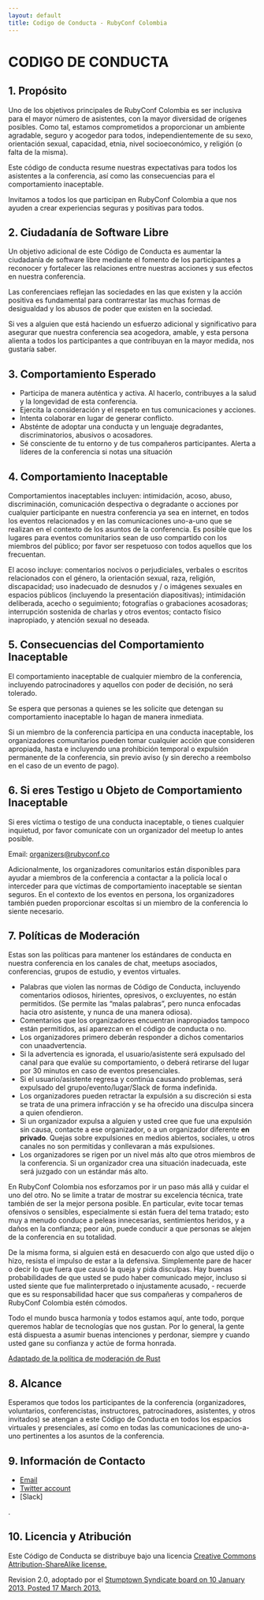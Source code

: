```yaml
---
layout: default
title: Codigo de Conducta - RubyConf Colombia
---
```


# CODIGO DE CONDUCTA

## 1. Propósito

Uno de los objetivos principales de RubyConf Colombia es ser inclusiva para el mayor número de asistentes, con la mayor diversidad de orígenes posibles. Como tal, estamos comprometidos a proporcionar un ambiente agradable, seguro y acogedor para todos, independientemente de su sexo, orientación sexual, capacidad, etnia, nivel socioeconómico, y religión (o falta de la misma).

Este código de conducta resume nuestras expectativas para todos los asistentes a la conferencia, así como las consecuencias para el comportamiento inaceptable.

Invitamos a todos los que participan en RubyConf Colombia a que nos ayuden a crear experiencias seguras y positivas para todos.

## 2. Ciudadanía de Software Libre

Un objetivo adicional de este Código de Conducta es aumentar la ciudadanía de software libre mediante el fomento de los participantes a reconocer y fortalecer las relaciones entre nuestras acciones y sus efectos en nuestra conferencia.

Las conferenciaes reflejan las sociedades en las que existen y la acción positiva es fundamental para contrarrestar las muchas formas de desigualdad y los abusos de poder que existen en la sociedad.

Si ves a alguien que está haciendo un esfuerzo adicional y significativo para asegurar que nuestra conferencia sea acogedora, amable, y esta persona alienta a todos los participantes a que contribuyan en la mayor medida, nos gustaría saber.

## 3. Comportamiento Esperado

- Participa de manera auténtica y activa. Al hacerlo, contribuyes a la salud y la longevidad de esta conferencia.
- Ejercita la consideración y el respeto en tus comunicaciones y acciones.
- Intenta colaborar en lugar de generar conflicto.
- Absténte de adoptar una conducta y un lenguaje degradantes, discriminatorios, abusivos o acosadores.
- Sé consciente de tu entorno y de tus compañeros participantes. Alerta a líderes de la conferencia si notas una situación

## 4. Comportamiento Inaceptable

Comportamientos inaceptables incluyen: intimidación, acoso, abuso, discriminación, comunicación despectiva o degradante o acciones por cualquier participante en nuestra conferencia ya sea en internet, en todos los eventos relacionados y en las comunicaciones uno-a-uno que se realizan en el contexto de los asuntos de la conferencia. Es posible que los lugares para eventos comunitarios sean de uso compartido con los miembros del público; por favor ser respetuoso con todos aquellos que los frecuentan.

El acoso incluye: comentarios nocivos o perjudiciales, verbales o escritos relacionados con el género, la orientación sexual, raza, religión, discapacidad; uso inadecuado de desnudos y / o imágenes sexuales en espacios públicos (incluyendo la presentación diapositivas); intimidación deliberada, acecho o seguimiento; fotografías o grabaciones acosadoras; interrupción sostenida de charlas y otros eventos; contacto físico inapropiado, y atención sexual no deseada.

## 5. Consecuencias del Comportamiento Inaceptable

El comportamiento inaceptable de cualquier miembro de la conferencia, incluyendo patrocinadores y aquellos con poder de decisión, no será tolerado.

Se espera que personas a quienes se les solicite que detengan su comportamiento inaceptable lo hagan de manera inmediata.

Si un miembro de la conferencia participa en una conducta inaceptable, los organizadores comunitarios pueden tomar cualquier acción que consideren apropiada, hasta e incluyendo una prohibición temporal o expulsión permanente de la conferencia, sin previo aviso (y sin derecho a reembolso en el caso de un evento de pago).

## 6. Si eres Testigo u Objeto de Comportamiento Inaceptable
Si eres víctima o testigo de una conducta inaceptable, o tienes cualquier inquietud, por favor comunícate con un organizador del meetup lo antes posible.

Email: organizers@rubyconf.co

Adicionalmente, los organizadores comunitarios están disponibles para ayudar a miembros de la conferencia a contactar a la policía local o interceder para que víctimas de comportamiento inaceptable se sientan seguros. En el contexto de los eventos en persona, los organizadores también pueden proporcionar escoltas si un miembro de la conferencia lo siente necesario.

## 7. Políticas de Moderación

Estas son las políticas para mantener los estándares de conducta en nuestra conferencia en los canales de chat, meetups asociados, conferencias, grupos de estudio, y eventos virtuales.

- Palabras que violen las normas de Código de Conducta, incluyendo comentarios odiosos, hirientes, opresivos, o excluyentes, no están permitidos. (Se permite las “malas palabras”, pero nunca enfocadas hacia otro asistente, y nunca de una manera odiosa).
- Comentarios que los organizadores encuentran inapropiados tampoco están permitidos, así aparezcan en el código de conducta o no.
- Los organizadores primero deberán responder a dichos comentarios con unaadvertencia.
- Si la advertencia es ignorada, el usuario/asistente será expulsado del canal para que evalúe su comportamiento, o deberá retirarse del lugar por 30 minutos en caso de eventos presenciales.
- Si el usuario/asistente regresa y continúa causando problemas, será expulsado del grupo/evento/lugar/Slack de forma indefinida.
- Los organizadores pueden retractar la expulsión a su discreción si esta se trata de una primera infracción y se ha ofrecido una disculpa sincera a quien ofendieron.
- Si un organizador expulsa a alguien y usted cree que fue una expulsión sin causa, contacte a ese organizador, o a un organizador diferente <strong>en privado</strong>. Quejas sobre expulsiones en medios abiertos, sociales, u otros canales no son permitidas y conllevaran a más expulsiones.
- Los organizadores se rigen por un nivel más alto que otros miembros de la conferencia. Si un organizador crea una situación inadecuada, este será juzgado con un estándar más alto.

En RubyConf Colombia nos esforzamos por ir un paso más allá y cuidar el uno del otro. No se limite a tratar de mostrar su excelencia técnica, trate también de ser la mejor persona posible. En particular, evite tocar temas ofensivos o sensibles, especialmente si están fuera del tema tratado; esto muy a menudo conduce a peleas innecesarias, sentimientos heridos, y a daños en la confianza; peor aún, puede conducir a que personas se alejen de la conferencia en su totalidad.

De la misma forma, si alguien está en desacuerdo con algo que usted dijo o hizo, resista el impulso de estar a la defensiva. Simplemente pare de hacer o decir lo que fuera que causó la queja y pida disculpas. Hay buenas probabilidades de que usted se pudo haber comunicado mejor, incluso si usted siente que fue malinterpretado o injustamente acusado, - recuerde que es su responsabilidad hacer que sus compañeras y compañeros de RubyConf Colombia estén cómodos.

Todo el mundo busca harmonía y todos estamos aquí, ante todo, porque queremos hablar de tecnologías que nos gustan. Por lo general, la gente está dispuesta a asumir buenas intenciones y perdonar, siempre y cuando usted gane su confianza y actúe de forma honrada.

[Adaptado de la política de moderación de Rust](https://www.rust-lang.org/conduct.html")


## 8. Alcance

Esperamos que todos los participantes de la conferencia (organizadores, voluntarios, conferencistas, instructores, patrocinadores, asistentes, y otros invitados) se atengan a este Código de Conducta en todos los espacios virtuales y presenciales, así como en todas las comunicaciones de uno-a-uno pertinentes a los asuntos de la conferencia.

## 9. Información de Contacto

- [Email](mailto:organizers@rubyconf.co)
- [Twitter account](https://twitter.com/RubyConfCo)
- [Slack]

.
## 10. Licencia y Atribución

Este Código de Conducta se distribuye bajo una licencia [Creative Commons Attribution-ShareAlike license.](http://creativecommons.org/licenses/by-sa/3.0/)

Revision 2.0, adoptado por el [Stumptown Syndicate board on 10 January 2013. Posted 17 March 2013.](http://stumptownsyndicate.org/)
